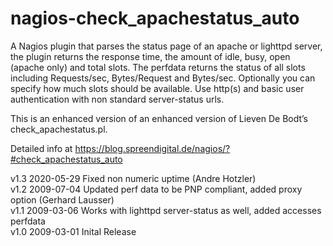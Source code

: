 # nagios-check_apachestatus_auto

A Nagios plugin that parses the status page of an apache or lighttpd server, the plugin returns the response time, the amount of idle, busy, open (apache only) and total slots. 
The perfdata returns the status of all slots including Requests/sec, Bytes/Request and Bytes/sec. Optionally you can specify how much slots should be available. Use http(s) and basic user authentication with non standard server-status urls. 

This is an enhanced version of an enhanced version of Lieven De Bodt’s check_apachestatus.pl.

Detailed info at https://blog.spreendigital.de/nagios/?#check_apachestatus_auto


v1.3	2020-05-29	Fixed non numeric uptime (Andre Hotzler)<br>
v1.2	2009-07-04	Updated perf data to be PNP compliant, added proxy option (Gerhard Lausser)<br>
v1.1	2009-03-06	Works with lighttpd server-status as well, added accesses perfdata<br>
v1.0	2009-03-01	Inital Release<br>

